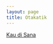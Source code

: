 ```yaml
---
layout: page
title: Otakatik
---
```


<div class="htl">
  <a href="/kaudisana-otakatik">
Kau di Sana
  </a>
</div>
